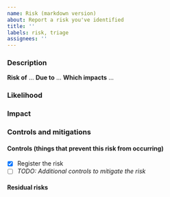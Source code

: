 ```yaml
---
name: Risk (markdown version)
about: Report a risk you've identified
title: ''
labels: risk, triage
assignees: ''
---
```


### Description

**Risk of** ...
**Due to** ...
**Which impacts** ...

### Likelihood

<!-- Guidance: https://handbook.x15.ventures/#/risk_and_compliance/5x5_risk_matrix -->
<!-- Uncomment one of the following: -->
<!--1 - Rare-->
<!--2 - Unlikely-->
<!--3 - Possible-->
<!--4 - Likely-->
<!--5 - Almost certain-->

### Impact

<!-- Guidance: https://handbook.x15.ventures/#/risk_and_compliance/5x5_risk_matrix -->
<!-- Uncomment one of the following: -->
<!--1 - Negligible-->
<!--2 - Minor-->
<!--3 - Moderate-->
<!--4 - Major-->
<!--5 - Severe-->

### Controls and mitigations

<!-- What has been done to 1) mitigate (lower the impact of) the risk, 2) list controls (that lower the likelihood that this risk should occur) 3) should this risk occur what contingencies do you have (i.e what will you do if this risk occurs)? -->

#### Controls (things that prevent this risk from occurring)

- [x] Register the risk
- [ ] _TODO: Additional controls to mitigate the risk_

#### Residual risks

<!-- Add residual risks as required -->
